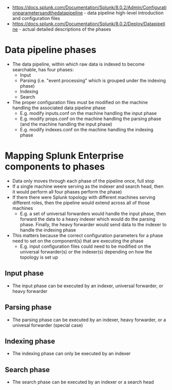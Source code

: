 - https://docs.splunk.com/Documentation/Splunk/8.0.2/Admin/Configurationparametersandthedatapipeline - data pipeline high-level introduction and
  configuration files
- https://docs.splunk.com/Documentation/Splunk/8.0.2/Deploy/Datapipeline - actual detailed descriptions of the phases
# Data pipeline phases
- The data pipeline, within which raw data is indexed to become searchable, has four phases:
    - Input
    - Parsing (i.e. "event processing" which is grouped under the indexing phase)
    - Indexing
    - Search
- The proper configuration files must be modified on the machine handling the associated data pipeline phase
  - E.g. modify inputs.conf on the machine handling the input phase
  - E.g. modify props.conf on the machine handling the parsing phase (and the machine handling the input phase)
  - E.g. modify indexes.conf on the machine handling the indexing phase
# Mapping Splunk Enterprise components to phases
- Data only moves through each phase of the pipeline once, full stop
- If a single machine weere serving as the indexer and search head, then it would perform all four phases
  perform the phase)
- If there there were Splunk topology with different machines serving different roles, then the pipeline would extend across all of those machines
  - E.g. a set of universal forwarders would handle the input phase, then forward the data to a heavy indexer which would do the parsing phase.
    Finally, the heavy forwarder would send data to the indexer to handle the indexing phase
- This matters because the correct configuration parameters for a phase need to set on the component(s) that are executing the phase
  - E.g. input configuration files could need to be modified on the universal forwarder(s) *or* the indexer(s) depending on how the topology is set up
## Input phase
- The input phase can be executed by an indexer, universal forwarder, or heavy forwarder
## Parsing phase
- The parsing phase can be executed by an indexer, heavy forwarder, or a univesal forwarder (special case)
## Indexing phase
- The indexing phase can only be executed by an indexer
## Search phase
- The search phase can be executed by an indexer or a search head